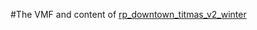 #The VMF and content of [rp_downtown_titmas_v2_winter](https://steamcommunity.com/sharedfiles/filedetails/?id=1590016634)
